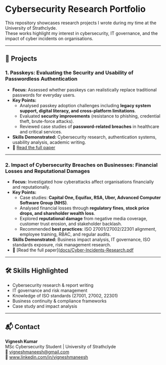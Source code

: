 # Cybersecurity Research Portfolio  

This repository showcases research projects I wrote during my time at the University of Strathclyde.  
These works highlight my interest in cybersecurity, IT governance, and the impact of cyber incidents on organisations.  

---

## 📑 Projects  

### 1. Passkeys: Evaluating the Security and Usability of Passwordless Authentication  
- **Focus:** Assessed whether passkeys can realistically replace traditional passwords for everyday users.  
- **Key Points:**  
  - Analysed passkey adoption challenges including **legacy system support, digital literacy, and cross-platform limitations**.  
  - Evaluated **security improvements** (resistance to phishing, credential theft, brute-force attacks).  
  - Reviewed case studies of **password-related breaches** in healthcare and critical services.  
- **Skills Demonstrated:** Cybersecurity research, authentication systems, usability analysis, academic writing.  
- 📄 [Read the full paper](https://github.com/vigneshmaneesh/Research-Projects-Cybersecurity/blob/main/docs/Kumar%2C%20Vignesh%20-%20Impact%20of%20Cybersecurity%20Breaches%20on%20Businesses.pdf)  

---

### 2. Impact of Cybersecurity Breaches on Businesses: Financial Losses and Reputational Damages  
- **Focus:** Investigated how cyberattacks affect organisations financially and reputationally.  
- **Key Points:**  
  - Case studies: **Capital One, Equifax, RSA, Uber, Advanced Computer Software Group (NHS)**.  
  - Analysed financial losses through **regulatory fines, stock price drops, and shareholder wealth loss**.  
  - Explored **reputational damage** from negative media coverage, customer trust erosion, and stakeholder backlash.  
  - Recommended **best practices**: ISO 27001/27002/22301 alignment, employee training, RBAC, and regular audits.  
- **Skills Demonstrated:** Business impact analysis, IT governance, ISO standards exposure, risk management research.  
- 📄 [Read the full paper]([docs/Cyber-Incidents-Research.pdf](https://github.com/vigneshmaneesh/Research-Projects-Cybersecurity/blob/main/docs/Kumar%2C%20Vignesh%20-%20Viability%20of%20Passkeys.pdf)  

---

## 🛠️ Skills Highlighted  
- Cybersecurity research & report writing  
- IT governance and risk management  
- Knowledge of ISO standards (27001, 27002, 22301)  
- Business continuity & compliance frameworks  
- Case study and impact analysis  

---

## 📬 Contact  
**Vignesh Kumar**  
MSc Cybersecurity Student | University of Strathclyde  
📧 vigneshmaneesh@gmail.com  
🔗 www.linkedin.com/in/vigneshmaneesh
